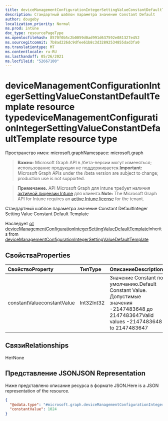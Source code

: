```yaml
---
title: deviceManagementConfigurationIntegerSettingValueConstantDefaultTemplate resource type
description: Стандартный шаблон параметра значение Constant Default
author: dougeby
localization_priority: Normal
ms.prod: intune
doc_type: resourcePageType
ms.openlocfilehash: 8570f0b5c2b0059d0ad991d637592e081327e452
ms.sourcegitcommit: 7b8ad226dc9dfee61b8c3d32892534855dad3fa0
ms.translationtype: MT
ms.contentlocale: ru-RU
ms.lasthandoff: 05/26/2021
ms.locfileid: "52667100"
---
```

# <a name="devicemanagementconfigurationintegersettingvalueconstantdefaulttemplate-resource-type"></a><span data-ttu-id="f55e3-103">deviceManagementConfigurationIntegerSettingValueConstantDefaultTemplate resource type</span><span class="sxs-lookup"><span data-stu-id="f55e3-103">deviceManagementConfigurationIntegerSettingValueConstantDefaultTemplate resource type</span></span>

<span data-ttu-id="f55e3-104">Пространство имен: microsoft.graph</span><span class="sxs-lookup"><span data-stu-id="f55e3-104">Namespace: microsoft.graph</span></span>

> <span data-ttu-id="f55e3-105">**Важно:** Microsoft Graph API в /бета-версии могут изменяться; использование продукции не поддерживается.</span><span class="sxs-lookup"><span data-stu-id="f55e3-105">**Important:** Microsoft Graph APIs under the /beta version are subject to change; production use is not supported.</span></span>

> <span data-ttu-id="f55e3-106">**Примечание.** API Microsoft Graph для Intune требует наличия [активной лицензии Intune](https://go.microsoft.com/fwlink/?linkid=839381) для клиента.</span><span class="sxs-lookup"><span data-stu-id="f55e3-106">**Note:** The Microsoft Graph API for Intune requires an [active Intune license](https://go.microsoft.com/fwlink/?linkid=839381) for the tenant.</span></span>

<span data-ttu-id="f55e3-107">Стандартный шаблон параметра значение Constant Default</span><span class="sxs-lookup"><span data-stu-id="f55e3-107">Integer Setting Value Constant Default Template</span></span>


<span data-ttu-id="f55e3-108">Наследует [от deviceManagementConfigurationIntegerSettingValueDefaultTemplate](../resources/intune-deviceconfigv2-devicemanagementconfigurationintegersettingvaluedefaulttemplate.md)</span><span class="sxs-lookup"><span data-stu-id="f55e3-108">Inherits from [deviceManagementConfigurationIntegerSettingValueDefaultTemplate](../resources/intune-deviceconfigv2-devicemanagementconfigurationintegersettingvaluedefaulttemplate.md)</span></span>

## <a name="properties"></a><span data-ttu-id="f55e3-109">Свойства</span><span class="sxs-lookup"><span data-stu-id="f55e3-109">Properties</span></span>
|<span data-ttu-id="f55e3-110">Свойство</span><span class="sxs-lookup"><span data-stu-id="f55e3-110">Property</span></span>|<span data-ttu-id="f55e3-111">Тип</span><span class="sxs-lookup"><span data-stu-id="f55e3-111">Type</span></span>|<span data-ttu-id="f55e3-112">Описание</span><span class="sxs-lookup"><span data-stu-id="f55e3-112">Description</span></span>|
|:---|:---|:---|
|<span data-ttu-id="f55e3-113">constantValue</span><span class="sxs-lookup"><span data-stu-id="f55e3-113">constantValue</span></span>|<span data-ttu-id="f55e3-114">Int32</span><span class="sxs-lookup"><span data-stu-id="f55e3-114">Int32</span></span>|<span data-ttu-id="f55e3-115">Значение Constant по умолчанию.</span><span class="sxs-lookup"><span data-stu-id="f55e3-115">Default Constant Value.</span></span> <span data-ttu-id="f55e3-116">Допустимые значения -2147483648 до 2147483647</span><span class="sxs-lookup"><span data-stu-id="f55e3-116">Valid values -2147483648 to 2147483647</span></span>|

## <a name="relationships"></a><span data-ttu-id="f55e3-117">Связи</span><span class="sxs-lookup"><span data-stu-id="f55e3-117">Relationships</span></span>
<span data-ttu-id="f55e3-118">Нет</span><span class="sxs-lookup"><span data-stu-id="f55e3-118">None</span></span>

## <a name="json-representation"></a><span data-ttu-id="f55e3-119">Представление JSON</span><span class="sxs-lookup"><span data-stu-id="f55e3-119">JSON Representation</span></span>
<span data-ttu-id="f55e3-120">Ниже представлено описание ресурса в формате JSON.</span><span class="sxs-lookup"><span data-stu-id="f55e3-120">Here is a JSON representation of the resource.</span></span>
<!-- {
  "blockType": "resource",
  "@odata.type": "microsoft.graph.deviceManagementConfigurationIntegerSettingValueConstantDefaultTemplate"
}
-->
``` json
{
  "@odata.type": "#microsoft.graph.deviceManagementConfigurationIntegerSettingValueConstantDefaultTemplate",
  "constantValue": 1024
}
```




